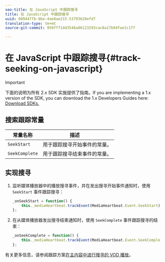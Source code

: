 ```yaml
---
seo-title: 在 JavaScript 中跟踪搜寻
title: 在 JavaScript 中跟踪搜寻
uuid: 089447fb-8be-4ae8ae215-53793620efd7
translation-type: tm+mt
source-git-commit: 959ff714d3546a06123293cac8a17b94fae1c1ff

---
```



# 在 JavaScript 中跟踪搜寻{#track-seeking-on-javascript}

>[!IMPORTANT]
>
>下面的说明为所有 2.x SDK 实施提供了指南。If you are implementing a 1.x version of the SDK, you can download the 1.x Developers Guides here: [Download SDKs.](../../../sdk-implement/download-sdks.md)

## 搜索跟踪常量

| 常量名称 | 描述     |
|---|---|
| `SeekStart` | 用于跟踪搜寻开始事件的常量。 |
| `SeekComplete` | 用于跟踪搜寻结束事件的常量。 |

## 实现搜寻

1. 监听媒体播放器中的播放搜寻事件，并在发出搜寻开始事件通知时，使用 `SeekStart` 事件跟踪搜寻：

   ```js
   _onSeekStart = function() { 
       this._mediaHeartbeat.trackEvent(MediaHeartbeat.Event.SeekStart); 
   };
   ```

1. 在从媒体播放器发出搜寻结束通知时，使用 `SeekComplete` 事件跟踪搜寻的结束：

   ```js
   _onSeekComplete = function() { 
       this._mediaHeartbeat.trackEvent(MediaHeartbeat.Event.SeekComplete); 
   };
   ```

有关更多信息，请参阅跟踪方案[在主内容中进行搜寻的 VOD 播放](../../../sdk-implement/tracking-scenarios/vod-seeking.md)。
